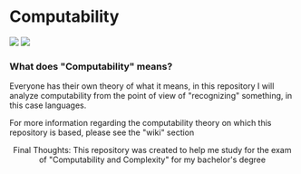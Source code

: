 # Computability
<img src="https://img.shields.io/badge/Java-ED8B00?style=for-the-badge&logo=openjdk&logoColor=white">
<img src="https://img.shields.io/static/v1?style=for-the-badge&message=Gradle&color=02303A&logo=Gradle&logoColor=FFFFFF&label=">
<h3>What does "Computability" means?</h3>

<p>
Everyone has their own theory of what it means, in this repository I will analyze computability from the point of view of "recognizing" something, in this case languages.
</p>

<p>
For more information regarding the computability theory on which this repository is based, please see the "wiki" section
</p>


<p align = "center">
Final Thoughts: This repository was created to help me study for the exam of "Computability and Complexity" for my bachelor's degree
</p>
